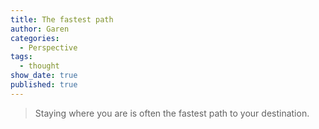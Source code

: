 ```yaml
---
title: The fastest path
author: Garen
categories:
  - Perspective
tags:
  - thought
show_date: true
published: true
---
```

> Staying where you are is often the fastest path to your destination.
